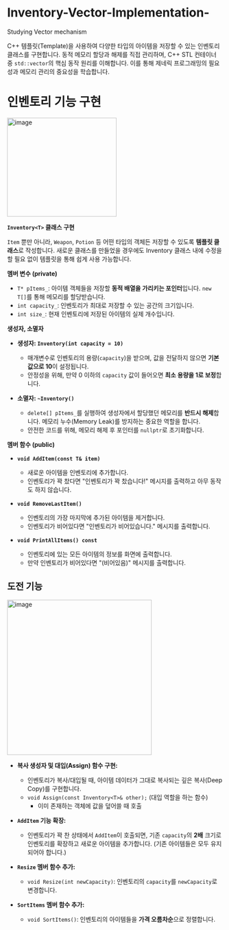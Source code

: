 # Inventory-Vector-Implementation-
Studying Vector mechanism

C++ 템플릿(Template)을 사용하여 다양한 타입의 아이템을 저장할 수 있는 인벤토리 클래스를 구현합니다. 동적 메모리 할당과 해제를 직접 관리하며, C++ STL 컨테이너 중 `std::vector`의 핵심 동작 원리를 이해합니다. 이를 통해 제네릭 프로그래밍의 필요성과 메모리 관리의 중요성을 학습합니다.

# 인벤토리 기능 구현

<img width="255" height="230" alt="image" src="https://github.com/user-attachments/assets/43dbd858-79de-4305-9441-df1e385fb972" />


**`Inventory<T>` 클래스 구현**

`Item` 뿐만 아니라, `Weapon`, `Potion` 등 어떤 타입의 객체든 저장할 수 있도록 **템플릿 클래스**로 작성합니다.
새로운 클래스를 만들었을 경우에도 Inventory 클래스 내에 수정을 할 필요 없이 템플릿을 통해 쉽게 사용 가능합니다.


**멤버 변수 (private)**

- `T* pItems_`: 아이템 객체들을 저장할 **동적 배열을 가리키는 포인터**입니다. `new T[]`를 통해 메모리를 할당받습니다.
- `int capacity_`: 인벤토리가 최대로 저장할 수 있는 공간의 크기입니다.
- `int size_`: 현재 인벤토리에 저장된 아이템의 실제 개수입니다.

**생성자, 소멸자**

- **생성자: `Inventory(int capacity = 10)`**
    - 매개변수로 인벤토리의 용량(`capacity`)을 받으며, 값을 전달하지 않으면 **기본값으로 10**이 설정됩니다.
    - 안정성을 위해, 만약 0 이하의 `capacity` 값이 들어오면 **최소 용량을 1로 보정**합니다.
    
- **소멸자: `~Inventory()`**
    - `delete[] pItems_`를 실행하여 생성자에서 할당했던 메모리를 **반드시 해제**합니다. 메모리 누수(Memory Leak)를 방지하는 중요한 역할을 합니다.
    - 안전한 코드를 위해, 메모리 해제 후 포인터를 `nullptr`로 초기화합니다.

**멤버 함수 (public)**

- **`void AddItem(const T& item)`**
    - 새로운 아이템을 인벤토리에 추가합니다.
    - 인벤토리가 꽉 찼다면 "인벤토리가 꽉 찼습니다!" 메시지를 출력하고 아무 동작도 하지 않습니다.

- **`void RemoveLastItem()`**
    - 인벤토리의 가장 마지막에 추가된 아이템을 제거합니다.
    - 인벤토리가 비어있다면 "인벤토리가 비어있습니다." 메시지를 출력합니다.

- **`void PrintAllItems() const`**
    - 인벤토리에 있는 모든 아이템의 정보를 화면에 출력합니다.
    - 만약 인벤토리가 비어있다면 "(비어있음)" 메시지를 출력합니다.
 
## 도전 기능
<img width="337" height="361" alt="image" src="https://github.com/user-attachments/assets/2c07b29f-feff-4f1a-a2ad-3ebe210e693e" />


- **복사 생성자 및 대입(Assign) 함수 구현:**
    - 인벤토리가 복사/대입될 때, 아이템 데이터가 그대로 복사되는 깊은 복사(Deep Copy)를 구현합니다.
    - `void Assign(const Inventory<T>& other);` (대입 역할을 하는 함수)
        - 이미 존재하는 객체에 값을 덮어쓸 때 호출
     
- **`AddItem` 기능 확장:**
    - 인벤토리가 꽉 찬 상태에서 `AddItem`이 호출되면, 기존 `capacity`의 **2배** 크기로 인벤토리를 확장하고 새로운 아이템을 추가합니다. (기존 아이템들은 모두 유지되어야 합니다.)
      
- **`Resize` 멤버 함수 추가:**
    - `void Resize(int newCapacity)`: 인벤토리의 `capacity`를 `newCapacity`로 변경합니다.
      
- **`SortItems` 멤버 함수 추가:**
    - `void SortItems()`: 인벤토리의 아이템들을 **가격 오름차순**으로 정렬합니다. 
